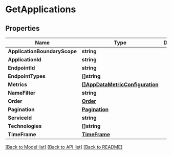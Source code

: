 # GetApplications

## Properties

Name | Type | Description | Notes
------------ | ------------- | ------------- | -------------
**ApplicationBoundaryScope** | **string** |  | [optional] 
**ApplicationId** | **string** |  | [optional] 
**EndpointId** | **string** |  | [optional] 
**EndpointTypes** | **[]string** |  | [optional] 
**Metrics** | [**[]AppDataMetricConfiguration**](AppDataMetricConfiguration.md) |  | 
**NameFilter** | **string** |  | [optional] 
**Order** | [**Order**](Order.md) |  | [optional] 
**Pagination** | [**Pagination**](Pagination.md) |  | [optional] 
**ServiceId** | **string** |  | [optional] 
**Technologies** | **[]string** |  | [optional] 
**TimeFrame** | [**TimeFrame**](TimeFrame.md) |  | [optional] 

[[Back to Model list]](../README.md#documentation-for-models) [[Back to API list]](../README.md#documentation-for-api-endpoints) [[Back to README]](../README.md)


